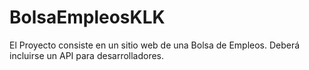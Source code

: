 # BolsaEmpleosKLK
El Proyecto consiste en un sitio web de una Bolsa de Empleos. Deberá incluirse un API para desarrolladores. 
